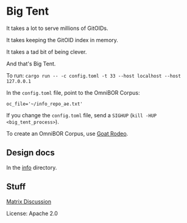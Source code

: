 # Big Tent

It takes a lot to serve millions of GitOIDs.

It takes keeping the GitOID index in memory.

It takes a tad bit of being clever.

And that's Big Tent.

To run: `cargo run -- -c config.toml -t 33 --host localhost --host 127.0.0.1`

In the `config.toml` file, point to the OmniBOR Corpus:

```
oc_file='~/info_repo_ae.txt'
```

If you change the `config.toml` file, send a `SIGHUP` (`kill -HUP <big_tent_process>`).

To create an OmniBOR Corpus, use [Goat Rodeo](https://github.com/spice-labs-inc/goatrodeo).

## Design docs

In the [info](info/README.md) directory.


## Stuff

[Matrix Discussion](https://matrix.to/#/#spice-labs:matrix.org)


License: Apache 2.0
